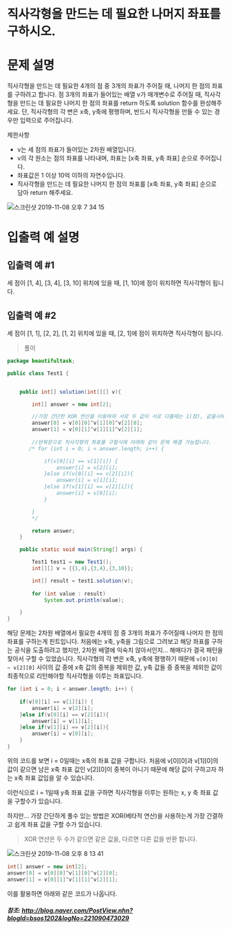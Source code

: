 # 직사각형을 만드는 데 필요한 나머지 좌표를 구하시오.

# 문제 설명

직사각형을 만드는 데 필요한 4개의 점 중 3개의 좌표가 주어질 때, 나머지 한 점의 좌표를 구하려고 합니다. 점 3개의 좌표가 들어있는 배열 v가 매개변수로 주어질 때, 직사각형을 만드는 데 필요한 나머지 한 점의 좌표를 return 하도록 solution 함수를 완성해주세요. 단, 직사각형의 각 변은 x축, y축에 평행하며, 반드시 직사각형을 만들 수 있는 경우만 입력으로 주어집니다.

제한사항
- v는 세 점의 좌표가 들어있는 2차원 배열입니다.
- v의 각 원소는 점의 좌표를 나타내며, 좌표는 [x축 좌표, y축 좌표] 순으로 주어집니다.
- 좌표값은 1 이상 10억 이하의 자연수입니다.
- 직사각형을 만드는 데 필요한 나머지 한 점의 좌표를 [x축 좌표, y축 좌표] 순으로 담아   return 해주세요.


![스크린샷 2019-11-08 오후 7 34 15](https://user-images.githubusercontent.com/22395934/68470114-c5fb8d00-025e-11ea-956c-60b9dd2daa7d.png)


# 입출력 예 설명
## 입출력 예 #1

세 점이 [1, 4], [3, 4], [3, 10] 위치에 있을 때, [1, 10]에 점이 위치하면 직사각형이 됩니다.

## 입출력 예 #2

세 점이 [1, 1], [2, 2], [1, 2] 위치에 있을 때, [2, 1]에 점이 위치하면 직사각형이 됩니다.

> 풀이

```java
package beautifultask;

public class Test1 {


    public int[] solution(int[][] v){

        int[] answer = new int[2];

        //가장 간단한 XOR 연산을 이용하여 서로 두 값이 서로 다를때는 1(참), 같을시에는 0(거짓)을 출력합니다.
        answer[0] = v[0][0]^v[1][0]^v[2][0];
        answer[1] = v[0][1]^v[1][1]^v[2][1];
        
        //반복문으로 직사각형의 좌표를 구할시에 아래와 같이 문제 해결 가능합니다.
       /* for (int i = 0; i < answer.length; i++) {

            if(v[0][i] == v[1][i]) {
                answer[i] = v[2][i];
            }else if(v[0][i] == v[2][i]){
                answer[i] = v[1][i];
            }else if(v[1][i] == v[2][i]){
                answer[i] = v[0][i];
            }

        }
        */

        return answer;
    }

    public static void main(String[] args) {

        Test1 test1 = new Test1();
        int[][] v = {{1,4},{3,4},{3,10}};

        int[] result = test1.solution(v);
        
        for (int value : result)
            System.out.println(value);

    }
}
```

해당 문제는 2차원 배열에서 필요한 4개의 점 중 3개의 좌표가 주어질때 나머지 한 점의 좌표를 구하는게 핀트입니다.
처음에는 x축, y축을 그림으로 그려보고 해당 좌표를 구하는 공식을 도출하려고 했지만, 2차원 배열에 익숙치 않아서인지... 해매다가 결국 패턴을 찾아서 구할 수 있었습니다.
직사각형의 각 변은 x축, y축에 평행하기 때문에 `v[0][0] ~ v[2][0]` 사이의 값 중에 x축 값의 중복을 제외한 값, y축 값들 중 중복을 제외한 값이 최종적으로 리턴해야할 직사각형을 이루는 좌표입니다.

```java
for (int i = 0; i < answer.length; i++) {
    
    if(v[0][i] == v[1][i]) {
        answer[i] = v[2][i];
    }else if(v[0][i] == v[2][i]){
        answer[i] = v[1][i];
    }else if(v[1][i] == v[2][i]){
        answer[i] = v[0][i];
    }
}
```
위의 코드를 보면 i = 0일때는 x축의 좌표 값을 구합니다. 
처음에 v[0][0]과  v[1][0]의 값이 같으면 남은 x축 좌표 값인 v[2][0]이 중복이 아니기 때문에 해당 값이 구하고자 하는 x축 좌표 값임을 알 수 있습니다.

이런식으로 i = 1일때 y축 좌표 값을 구하면 직사각형을 이루는 원하는 x, y 축 좌표 값을 구할수가 있습니다.

하지만... 가장 간단하게 풀수 있는 방법은 XOR(베타적 연산)을 사용하는게 가장 간결하고 쉽게 좌표 값을 구할 수가 있습니다.

> XOR 연산은 두 수가 같으면 같은 값을, 다르면 다른 값을 반환 합니다.

![스크린샷 2019-11-08 오후 8 13 41](https://user-images.githubusercontent.com/22395934/68472656-47a1e980-0264-11ea-9da7-fb477c4cc1f1.png)

```java
int[] answer = new int[2];
answer[0] = v[0][0]^v[1][0]^v[2][0];
answer[1] = v[0][1]^v[1][1]^v[2][1];
```
이를 활용하면 아래와 같은 코드가 나옵니다.



##### 참조: http://blog.naver.com/PostView.nhn?blogId=bsos1202&logNo=221090473029



